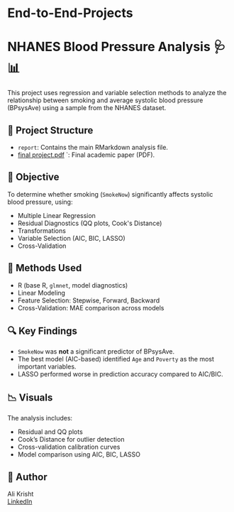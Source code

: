 # End-to-End-Projects
# NHANES Blood Pressure Analysis 🩺📊

This project uses regression and variable selection methods to analyze the relationship between smoking and average systolic blood pressure (BPsysAve) using a sample from the NHANES dataset.

## 📂 Project Structure
- `report`: Contains the main RMarkdown analysis file.
- [final project.pdf](https://github.com/user-attachments/files/21372509/final.project.pdf)
`: Final academic paper (PDF).


## 🧠 Objective
To determine whether smoking (`SmokeNow`) significantly affects systolic blood pressure, using:
- Multiple Linear Regression
- Residual Diagnostics (QQ plots, Cook's Distance)
- Transformations
- Variable Selection (AIC, BIC, LASSO)
- Cross-Validation

## 🧪 Methods Used
- R (base R, `glmnet`, model diagnostics)
- Linear Modeling
- Feature Selection: Stepwise, Forward, Backward
- Cross-Validation: MAE comparison across models

## 🔍 Key Findings
- `SmokeNow` was **not** a significant predictor of BPsysAve.
- The best model (AIC-based) identified `Age` and `Poverty` as the most important variables.
- LASSO performed worse in prediction accuracy compared to AIC/BIC.

## 📉 Visuals
The analysis includes:
- Residual and QQ plots
- Cook’s Distance for outlier detection
- Cross-validation calibration curves
- Model comparison using AIC, BIC, LASSO

## 👤 Author
Ali Krisht   
[LinkedIn](https://linkedin.com/in/alikrisht)
